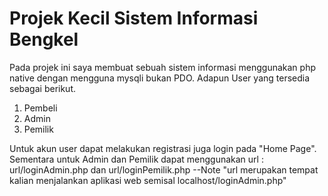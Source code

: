 <h1>Projek Kecil Sistem Informasi Bengkel</h1>
Pada projek ini saya membuat sebuah sistem informasi menggunakan php native dengan mengguna mysqli bukan PDO. Adapun User yang tersedia sebagai berikut.
<ol>
  <li>Pembeli</li>
  <li>Admin</li>
  <li>Pemilik</li>
</ol>

Untuk akun user dapat melakukan registrasi juga login pada "Home Page". Sementara untuk Admin dan Pemilik dapat menggunakan url : url/loginAdmin.php dan url/loginPemilik.php 
--Note "url merupakan tempat kalian menjalankan aplikasi web semisal localhost/loginAdmin.php"
